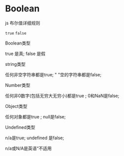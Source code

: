# Boolean

js 布尔值详细规则

`true`                `false`

Boolean类型

true 是真; false 是假

string类型

任何非空字符串都是true;   " "空的字符串都是false;

Number类型

任何非0数字(包括无穷大无穷小)都是true ; 0和NaN是false;

Object类型

任何对象都是true ; null是false;

Undefined类型

n/a是true; undefined 是false;

n/a或N/A是英语“不适用
